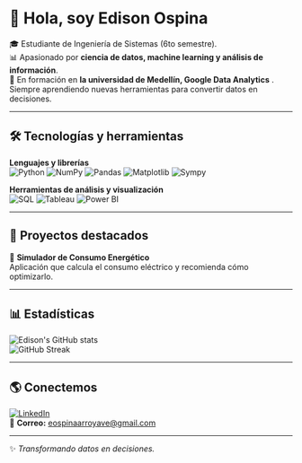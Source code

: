 # 👋 Hola, soy Edison Ospina  

🎓 Estudiante de Ingeniería de Sistemas (6to semestre).  
📊 Apasionado por **ciencia de datos, machine learning y análisis de información**.  
🚀 En formación en **la universidad de Medellín, Google Data Analytics** .
Siempre aprendiendo nuevas herramientas para convertir datos en decisiones.  

---

## 🛠️ Tecnologías y herramientas  

**Lenguajes y librerías**  
![Python](https://img.shields.io/badge/Python-3776AB?style=for-the-badge&logo=python&logoColor=white)
![NumPy](https://img.shields.io/badge/Numpy-013243?style=for-the-badge&logo=numpy&logoColor=white)
![Pandas](https://img.shields.io/badge/Pandas-150458?style=for-the-badge&logo=pandas&logoColor=white)
![Matplotlib](https://img.shields.io/badge/Matplotlib-11557c?style=for-the-badge&logo=plotly&logoColor=white)
![Sympy](https://img.shields.io/badge/Sympy-3B5526?style=for-the-badge&logo=sympy&logoColor=white)

**Herramientas de análisis y visualización**  
![SQL](https://img.shields.io/badge/SQL-4479A1?style=for-the-badge&logo=MySQL&logoColor=white)
![Tableau](https://img.shields.io/badge/Tableau-E97627?style=for-the-badge&logo=tableau&logoColor=white)
![Power BI](https://img.shields.io/badge/Power_BI-F2C811?style=for-the-badge&logo=powerbi&logoColor=black)

---

## 📌 Proyectos destacados   

🔹 **Simulador de Consumo Energético**  
Aplicación que calcula el consumo eléctrico y recomienda cómo optimizarlo.  

---

## 📊 Estadísticas  

![Edison's GitHub stats](https://github-readme-stats.vercel.app/api?username=EdisonOspina16&show_icons=true&theme=radical)  
![GitHub Streak](https://github-readme-streak-stats.herokuapp.com?user=EdisonOspina16&theme=radical)  

---

## 🌎 Conectemos  

[![LinkedIn](https://img.shields.io/badge/LinkedIn-0e76a8?style=for-the-badge&logo=linkedin&logoColor=white)](https://www.linkedin.com/in/edison-ospina-arroyave/)  
📧 **Correo:** eospinaarroyave@gmail.com

---
✨ _Transformando datos en decisiones._  
